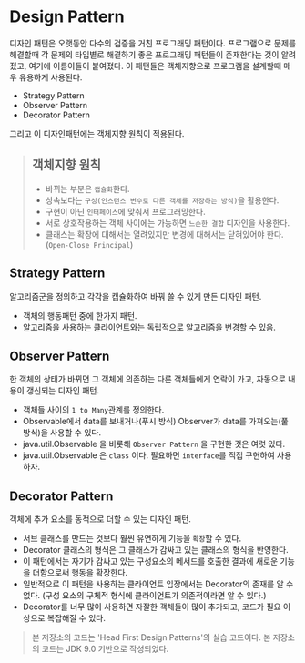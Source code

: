 # Design Pattern

디자인 패턴은 오랫동안 다수의 검증을 거친 프로그래밍 패턴이다.
프로그램으로 문제를 해결할때 각 문제의 타입별로 해결하기 좋은 프로그래밍 패턴들이 존재한다는 것이 알려졌고, 여기에 이름이들이 붙여졌다.
이 패턴들은 객체지향으로 프로그램을 설계할때 매우 유용하게 사용된다.

* Strategy Pattern
* Observer Pattern
* Decorator Pattern

그리고 이 디자인패턴에는 객체지향 원칙이 적용된다.

> ## 객체지향 원칙
> 
> * 바뀌는 부분은 `캡슐화`한다.
> * 상속보다는 `구성(인스턴스 변수로 다른 객체를 저장하는 방식)`을 활용한다.
> * 구현이 아닌 `인터페이스`에 맞춰서 프로그래밍한다.
> * 서로 상호작용하는 객체 사이에는 가능하면 `느슨한 결합` 디자인을 사용한다.
> * 클래스는 확장에 대해서는 열려있지만 변경에 대해서는 닫혀있어야 한다. (`Open-Close Principal`)

## Strategy Pattern
알고리즘군을 정의하고 각각을 캡슐화하여 바꿔 쓸 수 있게 만든 디자인 패턴.
* 객체의 행동패턴 중에 한가지 패턴.
* 알고리즘을 사용하는 클라이언트와는 독립적으로 알고리즘을 변경할 수 있음.

## Observer Pattern
한 객체의 상태가 바뀌면 그 객체에 의존하는 다른 객체들에게 연락이 가고, 자동으로 내용이 갱신되는 디자인 패턴.
* 객체들 사이의 `1 to Many`관계를 정의한다.
* Observable에서 data를 보내거나(푸시 방식) Observer가 data를 가져오는(풀 방식)을 사용할 수 있다.
* java.util.Observable 을 비롯해 `Observer Pattern` 을 구현한 것은 여럿 있다.
* java.util.Observable 은 `class` 이다. 필요하면 `interface`를 직접 구현하여 사용하자.

## Decorator Pattern
객체에 추가 요소를 동적으로 더할 수 있는 디자인 패턴.
* 서브 클래스를 만드는 것보다 훨씬 유연하게 기능을 `확장`할 수 있다.
* Decorator 클래스의 형식은 그 클래스가 감싸고 있는 클래스의 형식을 반영한다.
* 이 패턴에서는 자기가 감싸고 있는 구성요소의 메서드를 호출한 결과에 새로운 기능을 더함으로써 행동을 확장한다.
* 일반적으로 이 패턴을 사용하는 클라이언트 입장에서는 Decorator의 존재를 알 수 없다. (구성 요소의 구체적 형식에 클라이언트가 의존적이라면 알 수 있다.)
* Decorator를 너무 많이 사용하면 자잘한 객체들이 많이 추가되고, 코드가 필요 이상으로 복잡해질 수 있다.

> 본 저장소의 코드는 'Head First Design Patterns'의 실습 코드이다.
> 본 저장소의 코드는 JDK 9.0 기반으로 작성되었다.